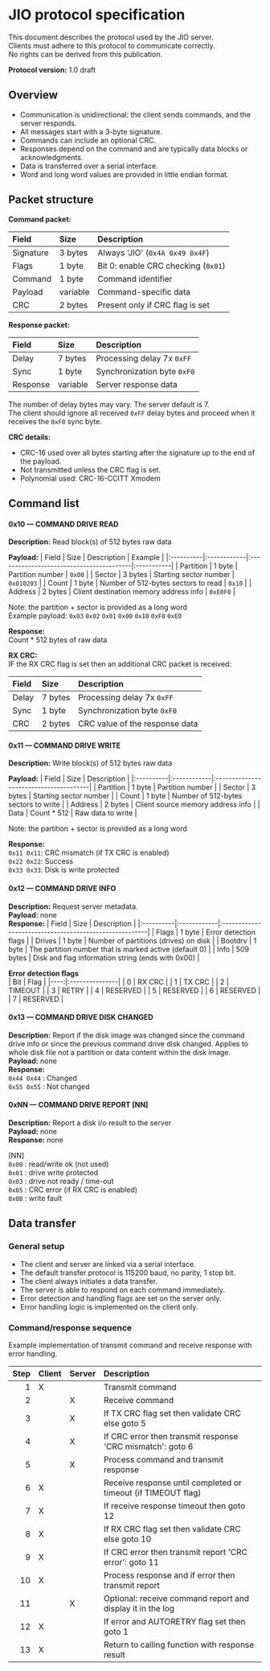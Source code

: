 ﻿# JIO protocol specification

This document describes the protocol used by the JIO server.  
Clients must adhere to this protocol to communicate correctly.  
No rights can be derived from this publication.  

**Protocol version:** 1.0 draft

## Overview

- Communication is unidirectional: the client sends commands, and the server responds.
- All messages start with a 3-byte signature.
- Commands can include an optional CRC.
- Responses depend on the command and are typically data blocks or acknowledgments.
- Data is transferred over a serial interface.
- Word and long word values are provided in little endian format.

## Packet structure

**Command packet:**

| Field     | Size        | Description                          |
|:----------|:------------|:-------------------------------------|
| Signature | 3 bytes     | Always 'JIO' (`0x4A 0x49 0x4F`)      |
| Flags     | 1 byte      | Bit 0: enable CRC checking (`0x01`)  |
| Command   | 1 byte      | Command identifier                   |
| Payload   | variable    | Command-specific data                |
| CRC       | 2 bytes     | Present only if CRC flag is set      |

**Response packet:**

| Field     | Size        | Description                       |
|:----------|:------------|:-----------------------------------
| Delay     | 7 bytes     | Processing delay 7x `0xFF`        |
| Sync      | 1 byte      | Synchronization byte `0xF0`       |
| Response  | variable    | Server response data              |

The number of delay bytes may vary. The server default is 7.  
The client should ignore all received `0xFF` delay bytes and proceed when it receives the `0xF0` sync byte.  

**CRC details:**

- CRC-16 used over all bytes starting after the signature up to the end of the payload.
- Not transmitted unless the CRC flag is set.
- Polynomial used: CRC-16-CCITT Xmodem

## Command list

#### 0x10 — COMMAND DRIVE READ

**Description:** Read block(s) of 512 bytes raw data

**Payload:** 
| Field     | Size        | Description                              | Example    |
|:----------|:------------|:-----------------------------------------|:-----------|
| Partition | 1 byte      | Partition number                         | `0x00`     |
| Sector    | 3 bytes     | Starting sector number                   | `0x010203` |
| Count     | 1 byte      | Number of 512-bytes sectors to read      | `0x10`     |
| Address   | 2 bytes     | Client destination memory address info   | `0xE0F0`   |

Note: the partition + sector is provided as a long word  
Example payload: `0x03` `0x02` `0x01` `0x00` `0x10` `0xF0` `0xE0`  

**Response:**  
Count * 512 bytes of raw data  

**RX CRC:**  
IF the RX CRC flag is set then an additional CRC packet is received:

| Field     | Size        | Description                       |
|:----------|:------------|:-----------------------------------
| Delay     | 7 bytes     | Processing delay 7x `0xFF`        |
| Sync      | 1 byte      | Synchronization byte `0xF0`       |
| CRC       | 2 bytes     | CRC value of the response data    |

  
#### 0x11 — COMMAND DRIVE WRITE

**Description:** Write block(s) of 512 bytes raw data

**Payload:**
| Field     | Size        | Description                            |
|:----------|:------------|:---------------------------------------|
| Partition | 1 byte      | Partition number                       |
| Sector    | 3 bytes     | Starting sector number                 |
| Count     | 1 byte      | Number of 512-bytes sectors to write   |
| Address   | 2 bytes     | Client source memory address info      |
| Data      | Count * 512 | Raw data to write                      |

Note: the partition + sector is provided as a long word  

**Response:**  
`0x11 0x11`: CRC mismatch (if TX CRC is enabled)  
`0x22 0x22`: Success  
`0x33 0x33`: Disk is write protected
  
  
#### 0x12 — COMMAND DRIVE INFO

**Description:** Request server metadata.  
**Payload:** none  
**Response:**
| Field     | Size        | Description                                            |
|:----------|:------------|:-------------------------------------------------------|
| Flags     | 1 byte      | Error detection flags                                  |
| Drives    | 1 byte      | Number of partitions (drives) on disk                  |
| Bootdrv   | 1 byte      | The partition number that is marked active (default 0) |
| Info      | 509 bytes   | Disk and flag information string (ends with 0x00)      |

**Error detection flags**  
| Bit | Flag           |
|----:|:---------------|
|   0 | RX CRC         |
|   1 | TX CRC         |
|   2 | TIMEOUT        |
|   3 | RETRY          |
|   4 | RESERVED       |
|   5 | RESERVED       |
|   6 | RESERVED       |
|   7 | RESERVED       |
  
  
#### 0x13 — COMMAND DRIVE DISK CHANGED

**Description:** Report if the disk image was changed since the command drive info or since the previous command drive disk changed. Applies to whole disk file not a partition or data content within the disk image.  
**Payload:** none  
**Response:**  
`0x44 0x44` : Changed  
`0x55 0x55` : Not changed
  
  
#### 0xNN — COMMAND DRIVE REPORT [NN]

**Description:** Report a disk i/o result to the server  
**Payload:** none  
**Response:** none

[NN]  
`0x00` : read/write ok (not used)  
`0x01` : drive write protected  
`0x03` : drive not ready / time-out  
`0x05` : CRC error (if RX CRC is enabled)  
`0x0B` : write fault

## Data transfer

### General setup

- The client and server are linked via a serial interface.
- The default transfer protocol is 115200 baud, no parity, 1 stop bit.
- The client always initiates a data transfer.
- The server is able to respond on each command immediately.
- Error detection and handling flags are set on the server only.
- Error handling logic is implemented on the client only.

### Command/response sequence

Example implementation of transmit command and receive response with error handling.

| Step    | Client | Server | Description                                                    |
|--------:|:------ |:-------|:---------------------------------------------------------------|
|       1 | X      |        | Transmit command                                               |
|       2 |        | X      | Receive command                                                |
|       3 |        | X      | If TX CRC flag set then validate CRC else goto 5               |
|       4 |        | X      | If CRC error then transmit response 'CRC mismatch': goto 6     |
|       5 |        | X      | Process command and transmit response                          |
|       6 | X      |        | Receive response until completed or timeout (if TIMEOUT flag)  |
|       7 | X      |        | If receive response timeout then goto 12                       |
|       8 | X      |        | If RX CRC flag set then validate CRC else goto 10              |
|       9 | X      |        | If CRC error then transmit report 'CRC error': goto 11         |
|      10 | X      |        | Process response and if error then transmit report             |
|      11 |        | X      | Optional: receive command report and display it in the log     |
|      12 | X      |        | If error and AUTORETRY flag set then goto 1                    |
|      13 | X      |        | Return to calling function with response result                |
